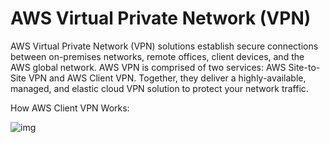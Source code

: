 # AWS Virtual Private Network (VPN)

AWS Virtual Private Network (VPN) solutions establish secure connections between on-premises networks, remote offices, client devices, and the AWS global network. AWS VPN is comprised of two services: AWS Site-to-Site VPN and AWS Client VPN. Together, they deliver a highly-available, managed, and elastic cloud VPN solution to protect your network traffic.

How AWS Client VPN Works:

![img](https://d1.awsstatic.com/diagrams/Product-Page-Diagram_Aws-Client-VPN-Connect@2x.7e31b8a9dc7f38312794b311d37faf145adc0f96.png)
